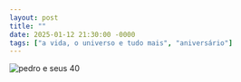 ```yaml
---
layout: post
title: ""
date: 2025-01-12 21:30:00 -0000
tags: ["a vida, o universo e tudo mais", "aniversário"]
---
```


<div class="gallery">
 <img src="{{ site.baseurl }}/assets/fotos/2025/20250112_153929.jpg" alt="pedro e seus 40" title="foto minha comuma faixa de bem-vindo aos enta ao fundo">
</div>
